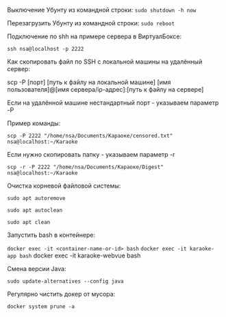 Выключение Убунту из командной строки:
`sudo shutdown -h now`

Перезагрузить Убунту из командной строки:
`sudo reboot`

Подключение по shh на примере сервера в ВиртуалБоксе:

`ssh nsa@localhost -p 2222`


Как скопировать файл по SSH с локальной машины на удалённый сервер:

scp -P [порт] [путь к файлу на локальной машине] [имя пользователя]@[имя сервера/ip-адрес]:[путь к файлу на сервере]

Если на удалённой машине нестандартный порт - указываем параметр -P

Пример команды:

`scp -P 2222 "/home/nsa/Documents/Караоке/censored.txt" nsa@localhost:~/Karaoke`

Если нужно скопировать папку - указываем параметр -r

`scp -r -P 2222 "/home/nsa/Documents/Караоке/Digest" nsa@localhost:~/Karaoke`

Очистка корневой файловой системы:

`sudo apt autoremove`

`sudo apt autoclean`

`sudo apt clean`

Запустить bash в контейнере:

`docker exec -it <container-name-or-id> bash`
`docker exec -it karaoke-app bash`
docker exec -it karaoke-webvue bash

Смена версии Java:

`sudo update-alternatives --config java`

Регулярно чистить докер от мусора:

`docker system prune -a`
